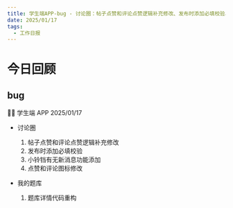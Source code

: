 ```yaml
---
title: 学生端APP-bug - 讨论圈：帖子点赞和评论点赞逻辑补充修改、发布时添加必填校验、小铃铛有无新消息功能添加、点赞和评论图标修改；我的题库：题库详情代码重构
date: 2025/01/17
tags:
  - 工作日报
---
```


# 今日回顾

## bug

👨‍🏫 学生端 APP 2025/01/17

- 讨论圈

  1. 帖子点赞和评论点赞逻辑补充修改
  2. 发布时添加必填校验
  3. 小铃铛有无新消息功能添加
  4. 点赞和评论图标修改

- 我的题库
  1. 题库详情代码重构
